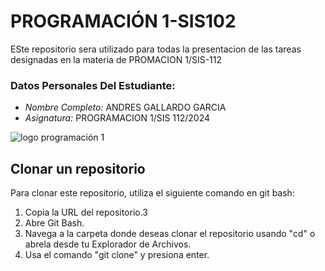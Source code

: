 # PROGRAMACIÓN 1-SIS102

ESte repositorio sera utilizado para todas la presentacion de las tareas designadas en la materia de PROMACION 1/SIS-112

### Datos Personales Del Estudiante:
* *Nombre Completo:* ANDRES GALLARDO GARCIA 
* *Asignatura:* PROGRAMACION 1/SIS 112/2024

![logo programación 1](https://images.app.goo.gl/XbsBj8eZYCPvXBLD9)

## Clonar un repositorio
Para clonar este repositorio, utiliza el siguiente comando en git bash:
1. Copia la URL del repositorio.3
2. Abre Git Bash.
3. Navega a la carpeta donde deseas clonar el repositorio usando "cd" o abrela desde tu Explorador de Archivos.
4. Usa el comando "git clone" y presiona enter.
